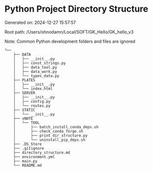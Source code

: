 # Python Project Directory Structure

Generated on: 2024-12-27 15:57:57

Root path: /Users/ohnodamn/Local/SOFT/GK_Hello/GK_hello_v3

Note: Common Python development folders and files are ignored

```
└── 
	├── DATA
	│	├── __init__.py
	│	├── const_strings.py
	│	├── data_tool.py
	│	├── data_work.py
	│	└── types_data.py
	├── PLATES
	│	├── __init__.py
	│	└── index.html
	├── SERVER
	│	├── __init__.py
	│	├── config.py
	│	└── routes.py
	├── STATIC
	│	└── __init__.py
	├── xNOTE
	│	└── TOOL
	│		├── batch_install_conda_deps.sh
	│		├── check_conda_forge.sh
	│		├── print_dir_structure.py
	│		└── uninstall_pip_deps.sh
	├── .DS_Store
	├── .gitignore
	├── directory_structure.md
	├── environment.yml
	├── main.py
	└── README.md
```